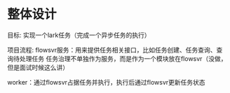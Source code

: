 # 整体设计

目标:
实现一个lark任务（完成一个异步任务的执行）

项目流程:
flowsvr服务：用来提供任务相关接口，比如任务创建、任务查询、查询待处理任务
任务治理不单独作为服务，而是作为一个模块放在flowsvr（没做，但是面试时候这么讲）

worker：通过flowsvr占据任务并执行，执行后通过flowsvr更新任务状态